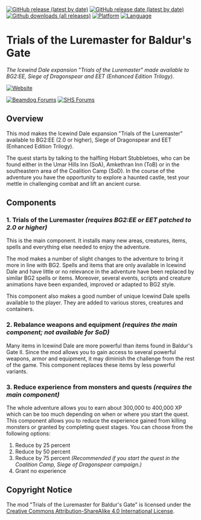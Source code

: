 [![GitHub release (latest by date)](https://img.shields.io/github/v/release/Argent77/A7-TotLM-BG2EE?color=darkred&include_prereleases&label=latest%20release)](https://GitHub.com/Argent77/A7-TotLM-BG2EE/releases/latest)
[![GitHub release date (latest by date)](https://img.shields.io/github/release-date/Argent77/A7-TotLM-BG2EE?color=gold)](https://GitHub.com/Argent77/A7-TotLM-BG2EE/releases/latest)
[![Github downloads (all releases)](https://img.shields.io/github/downloads/Argent77/A7-TotLM-BG2EE/total.svg?color=blueviolet)](https://GitHub.com/Argent77/A7-TotLM-BG2EE/releases)
[![Platform](https://img.shields.io/static/v1?label=platform&message=Windows%20%7C%20macOS%20%7C%20Linux%20%7C%20Project%20Infinity&color=informational)](https://GitHub.com/Argent77/A7-TotLM-BG2EE/releases/latest)
[![Language](https://img.shields.io/static/v1?label=language&message=English%20%7C%20French%20%7C%20German%20%7C%20Italian%20%7C%20Polish%20%7C%20Russian%20%7C%20Spanish&color=limegreen)]()

# Trials of the Luremaster for Baldur's Gate
*The Icewind Dale expansion "Trials of the Luremaster" made available to BG2:EE, Siege of Dragonspear and EET (Enhanced Edition Trilogy).*

[![Website](https://img.shields.io/static/v1?label=Website&message=Trials%20of%20the%20Luremaster&color=ccc7ba&labelColor=eee&style=flat)](https://argent77.github.io/A7-TotLM-BG2EE/index.html)

[![Beamdog Forums](https://img.shields.io/static/v1?label=Discussion&message=Beamdog%20Forums&color=444&labelColor=eee&style=flat)](https://forums.beamdog.com/discussion/73701)
[![SHS Forums](https://img.shields.io/static/v1?label=Discussion&message=SHS%20Forums&color=951514&labelColor=eee&style=flat)](http://www.shsforums.net/forum/669-trials-of-the-luremaster-for-bg2ee/)

## Overview

This mod makes the Icewind Dale expansion "Trials of the Luremaster" available to BG2:EE (2.0 or higher), Siege of Dragonspear and EET (Enhanced Edition Trilogy).

The quest starts by talking to the halfling Hobart Stubbletoes, who can be found either in the Umar Hills Inn (SoA), Amkethran Inn (ToB) or in the southeastern area of the Coalition Camp (SoD). In the course of the adventure you have the opportunity to explore a haunted castle, test your mettle in challenging combat and lift an ancient curse.


## Components

### 1. Trials of the Luremaster *(requires BG2:EE or EET patched to 2.0 or higher)*

This is the main component. It installs many new areas, creatures, items, spells and everything else needed to enjoy the adventure.

The mod makes a number of slight changes to the adventure to bring it more in line with BG2. Spells and items that are only available in Icewind Dale and have little or no relevance in the adventure have been replaced by similar BG2 spells or items. Moreover, several events, scripts and creature animations have been expanded, improved or adapted to BG2 style.

This component also makes a good number of unique Icewind Dale spells available to the player. They are added to various stores, creatures and containers.

### 2. Rebalance weapons and equipment *(requires the main component; not available for SoD)*

Many items in Icewind Dale are more powerful than items found in Baldur's Gate II. Since the mod allows you to gain access to several powerful weapons, armor and equipment, it may diminish the challenge from the rest of the game. This component replaces these items by less powerful variants.

### 3. Reduce experience from monsters and quests *(requires the main component)*

The whole adventure allows you to earn about 300,000 to 400,000 XP which can be too much depending on when or where you start the quest. This component allows you to reduce the experience gained from killing monsters or granted by completing quest stages. You can choose from the following options:

1. Reduce by 25 percent
2. Reduce by 50 percent
3. Reduce by 75 percent *(Recommended if you start the quest in the Coalition Camp, Siege of Dragonspear campaign.)*
4. Grant no experience

## Copyright Notice

The mod "Trials of the Luremaster for Baldur's Gate" is licensed under the [Creative Commons Attribution-ShareAlike 4.0 International License](http://creativecommons.org/licenses/by-sa/4.0/).
